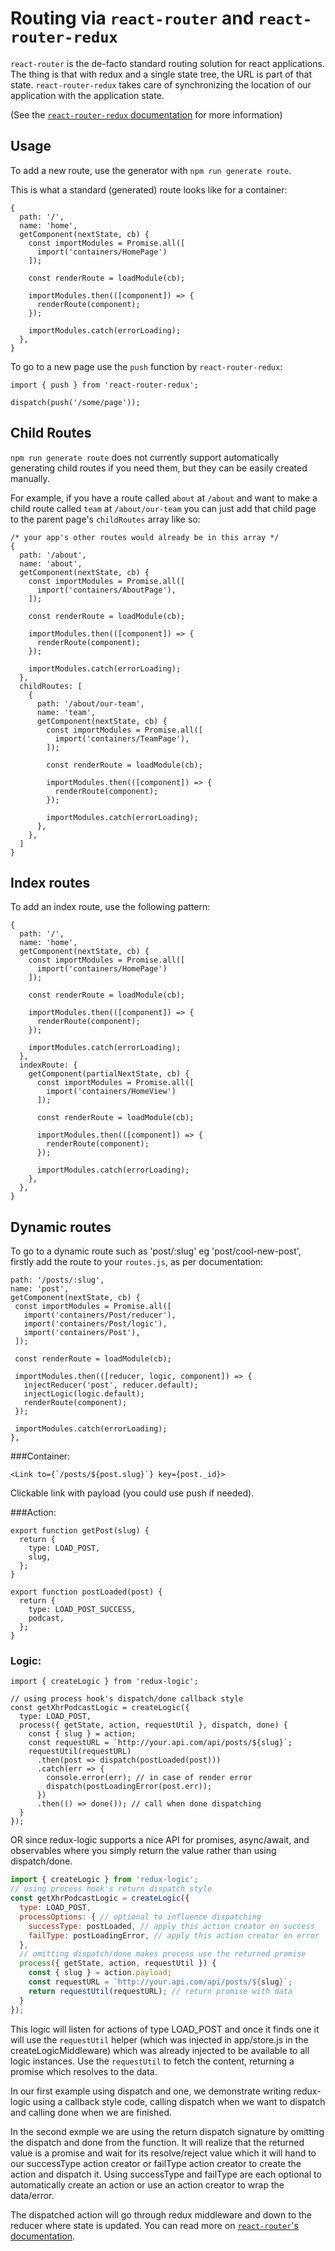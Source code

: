 # Routing via `react-router` and `react-router-redux`

`react-router` is the de-facto standard routing solution for react applications.
The thing is that with redux and a single state tree, the URL is part of that
state. `react-router-redux` takes care of synchronizing the location of our
application with the application state.

(See the [`react-router-redux` documentation](https://github.com/reactjs/react-router-redux)
for more information)

## Usage

To add a new route, use the generator with `npm run generate route`.

This is what a standard (generated) route looks like for a container:

```JS
{
  path: '/',
  name: 'home',
  getComponent(nextState, cb) {
    const importModules = Promise.all([
      import('containers/HomePage')
    ]);

    const renderRoute = loadModule(cb);

    importModules.then(([component]) => {
      renderRoute(component);
    });

    importModules.catch(errorLoading);
  },
}
```

To go to a new page use the `push` function by `react-router-redux`:

```JS
import { push } from 'react-router-redux';

dispatch(push('/some/page'));
```

## Child Routes
`npm run generate route` does not currently support automatically generating child routes if you need them, but they can be easily created manually.

For example, if you have a route called `about` at `/about` and want to make a child route called `team` at `/about/our-team` you can just add that child page to the parent page's `childRoutes` array like so:

```JS
/* your app's other routes would already be in this array */
{
  path: '/about',
  name: 'about',
  getComponent(nextState, cb) {
    const importModules = Promise.all([
      import('containers/AboutPage'),
    ]);

    const renderRoute = loadModule(cb);

    importModules.then(([component]) => {
      renderRoute(component);
    });

    importModules.catch(errorLoading);
  },
  childRoutes: [
    {
      path: '/about/our-team',
      name: 'team',
      getComponent(nextState, cb) {
        const importModules = Promise.all([
          import('containers/TeamPage'),
        ]);

        const renderRoute = loadModule(cb);

        importModules.then(([component]) => {
          renderRoute(component);
        });

        importModules.catch(errorLoading);
      },
    },
  ]
}
```

## Index routes

To add an index route, use the following pattern:

```JS
{
  path: '/',
  name: 'home',
  getComponent(nextState, cb) {
    const importModules = Promise.all([
      import('containers/HomePage')
    ]);

    const renderRoute = loadModule(cb);

    importModules.then(([component]) => {
      renderRoute(component);
    });

    importModules.catch(errorLoading);
  },
  indexRoute: {
    getComponent(partialNextState, cb) {
      const importModules = Promise.all([
        import('containers/HomeView')
      ]);

      const renderRoute = loadModule(cb);

      importModules.then(([component]) => {
        renderRoute(component);
      });

      importModules.catch(errorLoading);
    },
  },
}
```

## Dynamic routes

To go to a dynamic route such as 'post/:slug' eg 'post/cool-new-post', firstly add the route to your `routes.js`, as per documentation:

```JS
path: '/posts/:slug',
name: 'post',
getComponent(nextState, cb) {
 const importModules = Promise.all([
   import('containers/Post/reducer'),
   import('containers/Post/logic'),
   import('containers/Post'),
 ]);

 const renderRoute = loadModule(cb);

 importModules.then(([reducer, logic, component]) => {
   injectReducer('post', reducer.default);
   injectLogic(logic.default);
   renderRoute(component);
 });

 importModules.catch(errorLoading);
},
```

###Container:

```JSX
<Link to={`/posts/${post.slug}`} key={post._id}>
```

Clickable link with payload (you could use push if needed).

###Action:

```JS
export function getPost(slug) {
  return {
    type: LOAD_POST,
    slug,
  };
}

export function postLoaded(post) {
  return {
    type: LOAD_POST_SUCCESS,
    podcast,
  };
}
```

### Logic:

```JS
import { createLogic } from 'redux-logic';

// using process hook's dispatch/done callback style
const getXhrPodcastLogic = createLogic({
  type: LOAD_POST,
  process({ getState, action, requestUtil }, dispatch, done) {
    const { slug } = action;
    const requestURL = `http://your.api.com/api/posts/${slug}`;
    requestUtil(requestURL)
      .then(post => dispatch(postLoaded(post)))
      .catch(err => {
        console.error(err); // in case of render error
        dispatch(postLoadingError(post.err));
      })
      .then(() => done()); // call when done dispatching
  }
});
```

OR since redux-logic supports a nice API for promises, async/await, and observables where you simply return the value rather than using dispatch/done.
```js
import { createLogic } from 'redux-logic';
// using process hook's return dispatch style
const getXhrPodcastLogic = createLogic({
  type: LOAD_POST,
  processOptions: { // optional to influence dispatching
    successType: postLoaded, // apply this action creator on success
    failType: postLoadingError, // apply this action creator on error
  },
  // omitting dispatch/done makes process use the returned promise
  process({ getState, action, requestUtil }) {
    const { slug } = action.payload;
    const requestURL = `http://your.api.com/api/posts/${slug}`;
    return requestUtil(requestURL); // return promise with data
  }
});
```


This logic will listen for actions of type LOAD_POST and once it finds one it will use the `requestUtil` helper (which was injected in app/store.js in the createLogicMiddleware) which was already injected to be available to all logic instances. Use the `requestUtil` to fetch the content, returning a promise which resolves to the data.

In our first example using dispatch and one, we demonstrate writing redux-logic using a callback style code, calling dispatch when we want to dispatch and calling done when we are finished.

In the second exmple we are using the return dispatch signature by omitting the dispatch and done from the function. It will realize that the returned value is a promise and wait for its resolve/reject value which it will hand to our successType action creator or failType action creator to create the action and dispatch it. Using successType and failType are each optional to automatically create an action or use an action creator to wrap the data/error.

The dispatched action will go through redux middleware and down to the reducer where state is updated.
You can read more on [`react-router`'s documentation](https://github.com/reactjs/react-router/blob/master/docs/API.md#props-3).
